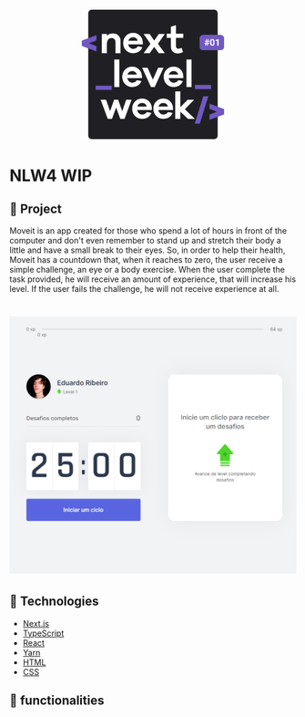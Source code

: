 <h1 align="center">
    <img alt="NextLevelWeek" title="#NextLevelWeek" src=".github/logo.svg" width="250px" />
</h1>

# NLW4 WIP

## :wrench: Project
Moveit is an app created for those who spend a lot of hours in front of the computer and don't even remember to stand up and stretch their body a little and have a small break to their eyes. 
So, in order to help their health, Moveit has a countdown that, when it reaches to zero, the user receive a simple challenge, an eye or a body exercise. When the user complete the task provided,
he will receive an amount of experience, that will increase his level. If the user fails the challenge, he will not receive experience at all.

<h1 align="center">
    <img alt="Moveit" title="#Moveit" src=".github/Moveit.png" width="650px" />
</h1>

## :rocket: Technologies

- [Next.js][nextjs]
- [TypeScript][typescript]
- [React][react]
- [Yarn][yarn]
- [HTML][html]
- [CSS][css]

[nextjs]: https://nextjs.org
[typescript]: https://www.typescriptlang.org
[react]: https://reactjs.org
[yarn]: https://yarnpkg.com
[html]: https://developer.mozilla.org/en-US/docs/Web/HTML
[css]: https://developer.mozilla.org/en-US/docs/Web/CSS

## :hammer: functionalities
